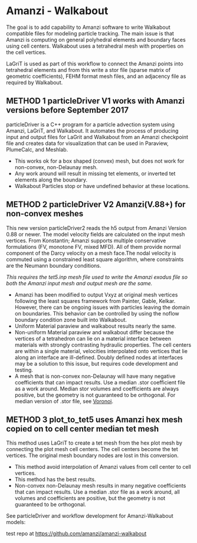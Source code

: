 # Amanzi - Walkabout


The goal is to add capability to Amanzi software to write Walkabout compatible files for modeling particle tracking. The main issue is that Amanzi is computing on general polyhedral elements and boundary faces using cell centers. Walkabout uses a tetrahedral mesh with properties on the cell vertices. 

LaGriT is used as part of this workflow to connect the Amanzi points into tetrahedral elements and from this write a stor file (sparse matrix of geometric coefficients), FEHM format mesh files, and an adjacency file as required by Walkabout.


## METHOD 1 particleDriver V1 works with Amanzi versions before September 2017 

particleDriver is a C++ program for a particle advection system using Amanzi, LaGriT, and Walkabout. It automates the process of producing input and output files for LaGrit and Walkabout from an Amanzi checkpoint file and creates data for visualization that can be used in Paraview, PlumeCalc, and Meshlab. 

- This works ok for a box shaped (convex) mesh, but does not work for non-convex, non-Delaunay mesh.
- Any work around will result in missing tet elements, or inverted tet elements along the boundary.
- Walkabout Particles stop or have undefined behavior at these locations.


## METHOD 2 particleDriver V2 Amanzi(V.88+) for non-convex meshes

This new version particleDriver2 reads the h5 output from Amanzi Version 0.88 or newer. The model velocity fields are calculated on the input mesh vertices. From Konstantin; Amanzi supports multiple conservative formulations (FV, monotone FV, mixed MFD). All of them provide normal component of the Darcy velocity on a mesh face.The nodal velocity is commuted using a constrained least square algorithm, where constraints are the Neumann boundary conditions.

*This requires the tet5.inp mesh file used to write the Amanzi exodus file so both the Amanzi input mesh and output mesh are the same.* 

- Amanzi has been modified to output Vxyz at original mesh vertices following the least squares framework from Painter, Gable, Kelkar. However, there can be ongoing issues with particles leaving the domain on boundaries. This behavior can be controlled by using the noflow boundary condition zone built into Walkabout.
- Uniform Material paraview and walkabout results nearly the same.
- Non-uniform Material paraview and walkabout differ because the vertices of a tetrahedron can lie on a material interface between materials with strongly contrasting hydraulic properties. The cell centers are within a single material, 
velocities interpolated onto vertices that lie along an interface are ill-defined. Doubly defined nodes at interfaces may be a solution to this issue, but requires code development and testing.
- A mesh that is non-convex non-Delaunay will have many negative coefficients that can impact results. Use a median .stor coefficient file as a work around.  Median stor volumes and coefficients are always positive, but the geometry is not guaranteed to be orthogonal. For median version of .stor file, see [Voronoi](https://github.com/lanl/voronoi).


## METHOD 3 plot_to_tet5 uses Amanzi hex mesh copied on to cell center median tet mesh 

This method uses LaGriT to create a tet mesh from the hex plot mesh by connecting the plot mesh cell centers. The cell centers become the tet vertices. The original mesh boundary nodes are lost in this conversion. 

- This method avoid interpolation of Amanzi values from cell center to cell vertices.
- This method has the best results.
- Non-convex non-Delaunay mesh results in many negative coefficients that can impact results. Use a median .stor file as a work around, all volumes and coefficients are positive, but the geometry is not guaranteed to be orthogonal.


See particleDriver and workflow development for Amanzi-Walkabout models:

   test repo at https://github.com/amanzi/amanzi-walkabout

